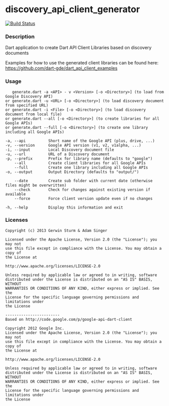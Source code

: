 # discovery_api_client_generator

[![Build Status](https://drone.io/github.com/dart-gde/discovery_api_dart_client_generator/status.png)](https://drone.io/github.com/dart-gde/discovery_api_dart_client_generator/)

### Description

Dart application to create Dart API Client Libraries based on discovery documents

Examples for how to use the generated client libraries can be found here: https://github.com/dart-gde/dart_api_client_examples

### Usage

```
   generate.dart -a <API> - v <Version> [-o <Directory>] (to load from Google Discovery API)
or generate.dart -u <URL> [-o <Directory>] (to load discovery document from specified URL)
or generate.dart -i <File> [-o <Directory>] (to load discovery document from local file)
or generate.dart --all [-o <Directory>] (to create libraries for all Google APIs)
or generate.dart --full [-o <Directory>] (to create one library including all Google APIs)

-a, --api          Short name of the Google API (plus, drive, ...)
-v, --version      Google API version (v1, v2, v1alpha, ...)
-i, --input        Local Discovery document file
-u, --url          URL of a Discovery document
-p, --prefix       Prefix for library name (defaults to "google")
    --all          Create client libraries for all Google APIs
    --full         Create one library including all Google APIs
-o, --output       Output Directory (defaults to "output/")

    --date         Create sub folder with current date (otherwise files might be overwritten)
    --check        Check for changes against existing version if available
    --force        Force client version update even if no changes

-h, --help         Display this information and exit
```

### Licenses

```
Copyright (c) 2013 Gerwin Sturm & Adam Singer

Licensed under the Apache License, Version 2.0 (the "License"); you may not
use this file except in compliance with the License. You may obtain a copy of
the License at

http://www.apache.org/licenses/LICENSE-2.0

Unless required by applicable law or agreed to in writing, software
distributed under the License is distributed on an "AS IS" BASIS, WITHOUT
WARRANTIES OR CONDITIONS OF ANY KIND, either express or implied. See the
License for the specific language governing permissions and limitations under
the License

------------------------
Based on http://code.google.com/p/google-api-dart-client

Copyright 2012 Google Inc.
Licensed under the Apache License, Version 2.0 (the "License"); you may not
use this file except in compliance with the License. You may obtain a copy of
the License at

http://www.apache.org/licenses/LICENSE-2.0

Unless required by applicable law or agreed to in writing, software
distributed under the License is distributed on an "AS IS" BASIS, WITHOUT
WARRANTIES OR CONDITIONS OF ANY KIND, either express or implied. See the
License for the specific language governing permissions and limitations under
the License
```
